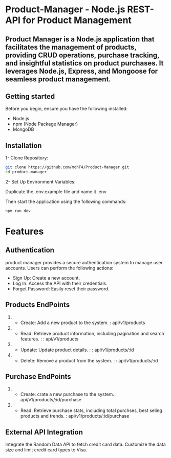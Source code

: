 # Product-Manager - Node.js **REST-API** for Product Management
## Product Manager is a Node.js application that facilitates the management of products, providing CRUD operations, purchase tracking, and insightful statistics on product purchases. It leverages Node.js, Express, and Mongoose for seamless product management.

## Getting started 
Before you begin, ensure you have the following installed:

- Node.js
- npm (Node Package Manager)
- MongoDB

## Installation
1- Clone Repository:

```bash
git clone https://github.com/mohT4/Product-Manager.git
cd product-manager
```
2- Set Up Environment Variables:


Duplicate the .env.example file  and name it .env

Then start the application using the following commands:
```bash
npm run dev
```

# Features 
## Authentication
product manager provides a secure authentication system to manage user accounts. Users can perform the following actions:

- Sign Up: Create a new account.
- Log In: Access the API with their credentials.
- Forget Password: Easily reset their password.

## Products EndPoints 
1) - Create: Add a new product to the system. : api/v1/products 
2) - Read: Retrieve product information, including pagination and search features. : : api/v1/products
3) - Update: Update product details. : : api/v1/products/:id
4) - Delete: Remove a product from the system. : : api/v1/products/:id
 
## Purchase EndPoints 
1) - Create: crate a new purchase to the system. : api/v1/products/:id/purchase 
2) - Read: Retrieve purchase stats, including total purchses, best seling products and trends. : api/v1/products/:id/purchase

## External API Integration
Integrate the Random Data API to fetch credit card data. Customize the data size and limit credit card types to Visa.



